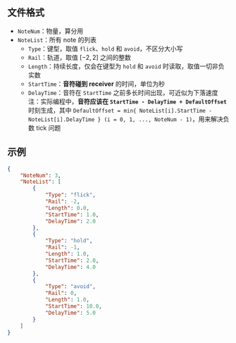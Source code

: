 ## 文件格式

- `NoteNum`：物量，算分用
- `NoteList`：所有 note 的列表
  - `Type`：键型，取值 `flick`、`hold` 和 `avoid`，不区分大小写
  - `Rail`：轨道，取值 $[-2, 2]$ 之间的整数
  - `Length`：持续长度，仅会在键型为 `hold` 和 `avoid` 时读取，取值一切非负实数
  - `StartTime`：**音符碰到 receiver** 的时间，单位为秒
  - `DelayTime`：音符在 `StartTime` 之前多长时间出现，可近似为下落速度
    注：实际编程中，**音符应该在 `StartTime - DelayTime + DefaultOffset`** 时刻生成，其中 `DefaultOffset = min{ NoteList[i].StartTime - NoteList[i].DelayTime } (i = 0, 1, ..., NoteNum - 1)`，用来解决负数 tick 问题

## 示例

```json
{
    "NoteNum": 3,
    "NoteList": [
        {
            "Type": "flick",
            "Rail": -2,
            "Length": 0.0,
            "StartTime": 1.0,
            "DelayTime": 2.0
        },
        {
            "Type": "hold",
            "Rail": -1,
            "Length": 1.0,
            "StartTime": 2.0,
            "DelayTime": 4.0
        },
        {
            "Type": "avoid",
            "Rail": 0,
            "Length": 1.0,
            "StartTime": 10.0,
            "DelayTime": 5.0
        }
    ]
}
```
